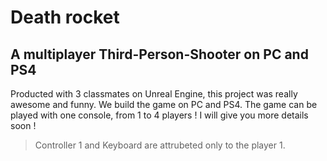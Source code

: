 # Death rocket  
## A multiplayer Third-Person-Shooter on PC and PS4  
Producted with 3 classmates on Unreal Engine, this project was really awesome and funny. We build the game on PC and PS4. The game can be played with one console, from 1 to 4 players ! I will give you more details soon !  

> Controller 1 and Keyboard are attrubeted only to the player 1.
